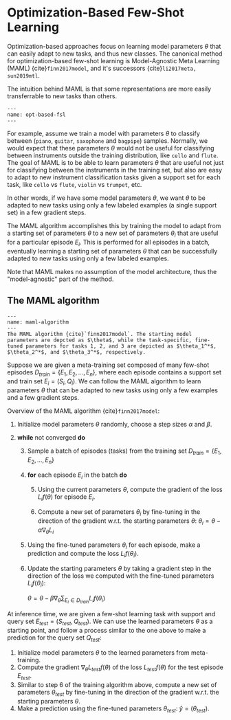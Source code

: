 # Optimization-Based Few-Shot Learning 

Optimization-based approaches focus on learning model parameters $\theta$ that can easily adapt to new tasks, and thus new classes. The canonical method for optimization-based few-shot learning is Model-Agnostic Meta Learning (MAML) {cite}`finn2017model`,
and it's successors {cite}`li2017meta, sun2019mtl`. 

The intuition behind MAML is that some representations are more easily transferrable to new tasks than others. 

```{figure} ../assets/foundations/opt-based-fsl.png
---
name: opt-based-fsl
---
```

For example, assume we train a model with parameters $\theta$ to classify between (`piano`, `guitar`, `saxophone` and `bagpipe`) samples. 
Normally, we would expect that these parameters $\theta$ would not be useful for classifying between instruments outside the training distribution, like `cello` and `flute`. The goal of MAML is to be able to learn parameters $\theta$ that are useful not just for classifying between the instruments in the training set, but also are easy to adapt to new instrument classification tasks given a support set for each task, like `cello` vs `flute`, `violin` vs `trumpet`, etc.

In other words, if we have some model parameters $\theta$, we want $\theta$ to be adapted to new tasks using only a few labeled examples (a single support set) in a few gradient steps. 

The MAML algorithm accomplishes this by training the model to adapt from a starting set of parameters $\theta$ to a new set of parameters $\theta_i$ that are useful for a particular episode $E_i$. This is performed for all episodes in a batch, eventually learning a starting set of parameters $\theta$ that can be successfully adapted to new tasks using only a few labeled examples.

Note that MAML makes no assumption of the model architecture, thus the "model-agnostic" part of the method.

## The MAML algorithm

```{figure} ../assets/foundations/maml.png
---
name: maml-algorithm
---
The MAML algorithm {cite}`finn2017model`. The starting model parameters are depcted as $\theta$, while the task-specific, fine-tuned parameters for tasks 1, 2, and 3 are depicted as $\theta_1^*$, $\theta_2^*$, and $\theta_3^*$, respectively. 

```

Suppose we are given a meta-training set composed of many few-shot episodes $D_{train} = \{E_1, E_2, ..., E_n\}$, where each episode contains a support set and train set $E_i = (S_i, Q_i)$. We can follow the MAML algorithm to learn parameters $\theta$ that can be adapted to new tasks using only a few examples and a few gradient steps. 


Overview of the MAML algorithm {cite}`finn2017model`:
1. Initialize model parameters $\theta$ randomly, choose a step sizes $\alpha$ and $\beta$.  
2. **while** not converged **do**

    3. Sample a batch of episodes (tasks) from the training set $D_{train} = \{E_1, E_2, ..., E_n\}$
    4. **for** each episode $E_i$ in the batch **do**

        5. Using the current parameters $\theta$, compute the gradient of the loss $L_if(\theta)$ for episode $E_i$.

        6. Compute a new set of parameters $\theta_i$ by fine-tuning in the direction of the gradient w.r.t. the starting parameters $\theta$: 
        $\theta_i = \theta - \alpha \nabla_{\theta} L_i$

    7. Using the fine-tuned parameters $\theta_i$ for each episode, make a prediction and compute the loss $L_{i}f(\theta_i)$.

    8. Update the starting parameters $\theta$ by taking a gradient step in the direction of the loss we computed with the fine-tuned parameters $L_{i}f(\theta_i)$:

        $\theta = \theta - \beta \nabla_{\theta} \sum_{E_i \in D_{train}}L_i f(\theta_i)$


At inference time, we are given a few-shot learning task with support and query set $E_{test} = (S_{test}, Q_{test})$. We can use the learned parameters $\theta$ as a starting point, and follow a process similar to the one above to make a prediction for the query set $Q_{test}$:  

1. Initialize model parameters $\theta$ to the learned parameters from meta-training.
2. Compute the gradient $\nabla_{\theta} L_{test} f(\theta)$ of the loss $L_{test}f(\theta)$ for the test episode $E_{test}$.
3. Similar to step 6 of the training algorithm above, compute a new set of parameters $\theta_{test}$ by fine-tuning in the direction of the gradient w.r.t. the starting parameters $\theta$. 
4. Make a prediction using the fine-tuned parameters $\theta_{test}$: $\hat{y} =(\theta_{test})$.